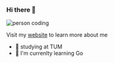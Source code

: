 ### Hi there 👋

![person coding](https://img.devrant.com/devrant/rant/r_569198_W7mee.jpg)

Visit my [website](https://www.fangx.ing) to learn more about me

- 🔭 studying at TUM
- 🌱 I'm currenlty learning Go
